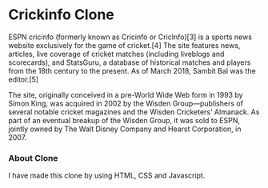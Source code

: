 # Crickinfo Clone

ESPN cricinfo (formerly known as Cricinfo or CricInfo)[3] is a sports news website exclusively for the game of cricket.[4] The site features news, articles, live coverage of cricket matches (including liveblogs and scorecards), and StatsGuru, a database of historical matches and players from the 18th century to the present. As of March 2018, Sambit Bal was the editor.[5]

The site, originally conceived in a pre-World Wide Web form in 1993 by Simon King, was acquired in 2002 by the Wisden Group—publishers of several notable cricket magazines and the Wisden Cricketers' Almanack. As part of an eventual breakup of the Wisden Group, it was sold to ESPN, jointly owned by The Walt Disney Company and Hearst Corporation, in 2007.

### About Clone

I have made this clone by using HTML, CSS and Javascript.

